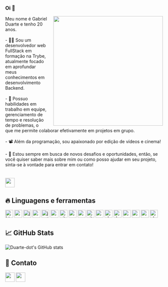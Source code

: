 ### Oi 👋 

<div>
  <img src="https://media4.giphy.com/media/SHjOSDkKZ18qOHA5B5/giphy.gif?cid=ecf05e47z2pgmv6xdwhmxml25c3bb884l4vq5lwbyb3nm6sq&rid=giphy.gif&ct=s" width="350" align="right" style="margin-left: 20px;">
  <p align="left">
    Meu nome é Gabriel Duarte e tenho 20 anos. <br> <br>
    - 👨‍💻 Sou um desenvolvedor web FullStack em formação na Trybe, atualmente focado em aprofundar meus conhecimentos em desenvolvimento Backend. <br> <br>
    - 🤝 Possuo habilidades em trabalho em equipe, gerenciamento de tempo e resolução de problemas, o que me permite colaborar efetivamente em projetos em grupo. <br> <br>
    - 📽️ Além da programação, sou apaixonado por edição de vídeos e cinema! <br> <br>
    - 🚀 Estou sempre em busca de novos desafios e oportunidades, então, se você quiser saber mais sobre mim ou como posso ajudar em seu projeto, sinta-se à vontade para entrar em contato!
    <br> <br> <br>
    <a align="center" href="https://duarte-dot.surge.sh"><img src="https://img.shields.io/badge/Portfolio-%23000000.svg?style=for-the-badge&logo=firefox&logoColor=#FF7139" height="30px" target="_blank"></a>
  </p>
</div>

## 🔥 Linguagens e ferramentas
<p>
  <img alt="html5" src="https://img.shields.io/badge/HTML5-E34F26?style=for-the-badge&logo=html5&logoColor=white" style="margin-bottom: 4px;" height="25px">
  <img alt="css3" src="https://img.shields.io/badge/CSS3-1572B6?style=for-the-badge&logo=css3&logoColor=white" style="margin-bottom: 4px;" height="25px">
  <img alt="javascript" src="https://img.shields.io/badge/JavaScript-F7DF1E?style=for-the-badge&logo=javascript&logoColor=black" style="margin-bottom: 4px;" height="25px">
  <img alt="react" src="https://img.shields.io/badge/React-20232A?style=for-the-badge&logo=react&logoColor=61DAFB" style="margin-bottom: 4px;" height="25px">
  <img alt="jest" src="https://img.shields.io/badge/Jest-323330?style=for-the-badge&logo=Jest&logoColor=white" style="margin-bottom: 4px;" height="25px">
  <img alt="react testing library" src="https://img.shields.io/badge/testing%20library-323330?style=for-the-badge&logo=testing-library&logoColor=red" style="margin-bottom: 4px;" height="25px">
  <img alt="git" src="https://img.shields.io/badge/GIT-E44C30?style=for-the-badge&logo=git&logoColor=white" style="margin-bottom: 4px;" height="25px">
  <img alt="react router" src="https://img.shields.io/badge/React_Router-CA4245?style=for-the-badge&logo=react-router&logoColor=white" style="margin-bottom: 4px;" height="25px">
  <img alt="redux" src="https://img.shields.io/badge/Redux-593D88?style=for-the-badge&logo=redux&logoColor=white" style="margin-bottom: 4px;" height="25px">
  <img alt="vite" src="https://img.shields.io/badge/vite-%23646CFF.svg?style=for-the-badge&logo=vite&logoColor=white" style="margin-bottom: 4px;" height="25px">
  <img alt="npm" src="https://img.shields.io/badge/NPM-%23CB3837.svg?style=for-the-badge&logo=npm&logoColor=white" style="margin-bottom: 4px;" height="25px">
  <img alt="slack" src="https://img.shields.io/badge/Slack-4A154B?style=for-the-badge&logo=slack&logoColor=white" style="margin-bottom: 4px;" height="25px">
  <img alt="docker" src="https://img.shields.io/badge/Docker-2496ED.svg?style=for-the-badge&logo=Docker&logoColor=white" style="margin-bottom: 4px;" height="25px">
  <img alt="node" src="https://img.shields.io/badge/Node.js-339933.svg?style=for-the-badge&logo=nodedotjs&logoColor=white" style="margin-bottom: 4px;" height="25px">
  <img alt="mysql" src="https://img.shields.io/badge/MySQL-4479A1.svg?style=for-the-badge&logo=MySQL&logoColor=white" style="margin-bottom: 4px;" height="25px">
  <img alt="mocha" src="https://img.shields.io/badge/Mocha-8D6748.svg?style=for-the-badge&logo=Mocha&logoColor=white" style="margin-bottom: 4px;" height="25px">
  <img alt="chai" src="https://img.shields.io/badge/Chai-A30701.svg?style=for-the-badge&logo=Chai&logoColor=white" style="margin-bottom: 4px;" height="25px">
</p>

## 📈 GitHub Stats
![Duarte-dot's GitHub stats](https://github-readme-stats.vercel.app/api?username=duarte-dot&show_icons=true&theme=dracula)

## 👥 Contato
<a align="center" href="mailto:gabrieldvr@outlook.com"><img src="https://img.shields.io/badge/Microsoft%20Outlook-0078D4.svg?style=for-the-badge&logo=Microsoft-Outlook&logoColor=white" height="30px" target="_blank"></a>
<a align="center" href="https://www.linkedin.com/in/duarte-dev/"><img src="https://img.shields.io/badge/linkedin-%230077B5.svg?style=for-the-badge&logo=linkedin&logoColor=white" height="30px" target="_blank"></a>
